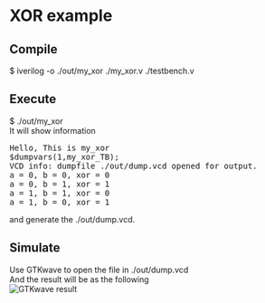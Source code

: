 
# XOR example

## Compile
$ iverilog -o ./out/my_xor ./my_xor.v ./testbench.v  

## Execute 
$ ./out/my_xor     
It will show information    
<pre>
Hello, This is my_xor  
$dumpvars(1,my_xor_TB);  
VCD info: dumpfile ./out/dump.vcd opened for output.  
a = 0, b = 0, xor = 0  
a = 0, b = 1, xor = 1  
a = 1, b = 1, xor = 0  
a = 1, b = 0, xor = 1  
</pre>
and generate the ./out/dump.vcd.   

## Simulate  
Use GTKwave to open the file in ./out/dump.vcd   
And the result will be as the following  
![GTKwave result](https://github.com/milochen0418/hello-verilog/raw/master/examples/xor/result.png)